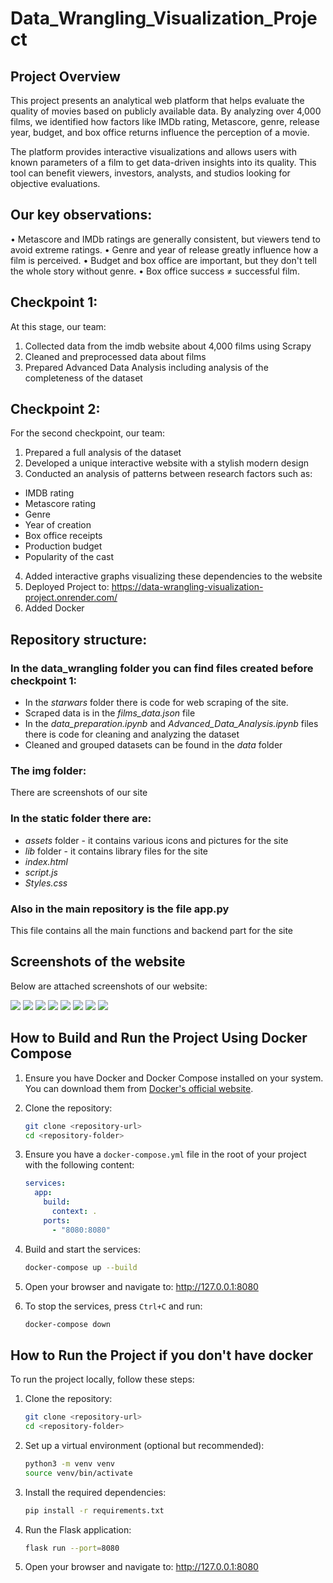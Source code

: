 # Data_Wrangling_Visualization_Project
## Project Overview

This project presents an analytical web platform that helps evaluate the quality of movies based on publicly available data. By analyzing over 4,000 films, we identified how factors like IMDb rating, Metascore, genre, release year, budget, and box office returns influence the perception of a movie.

The platform provides interactive visualizations and allows users with known parameters of a film to get data-driven insights into its quality. This tool can benefit viewers, investors, analysts, and studios looking for objective evaluations.

## Our key observations:
•	Metascore and IMDb ratings are generally consistent, but viewers tend to avoid extreme ratings.
•	Genre and year of release greatly influence how a film is perceived.
•	Budget and box office are important, but they don't tell the whole story without genre.
•	Box office success ≠ successful film.

## Checkpoint 1:
At this stage, our team:
1. Collected data from the imdb website about 4,000 films using Scrapy
2. Cleaned and preprocessed data about films
3. Prepared Advanced Data Analysis including analysis of the completeness of the dataset

## Checkpoint 2:
For the second checkpoint, our team:
1. Prepared a full analysis of the dataset
2. Developed a unique interactive website with a stylish modern design
3. Conducted an analysis of patterns between research factors such as:
- IMDB rating
- Metascore rating
- Genre
- Year of creation
- Box office receipts
- Production budget
- Popularity of the cast
4. Added interactive graphs visualizing these dependencies to the website
5. Deployed Project to: https://data-wrangling-visualization-project.onrender.com/
6. Added Docker

## Repository structure:
### In the data_wrangling folder you can find files created before checkpoint 1:
- In the *starwars* folder there is code for web scraping of the site. 
- Scraped data is in the *films_data.json* file
- In the *data_preparation.ipynb* and *Advanced_Data_Analysis.ipynb* files there is code for cleaning and analyzing the dataset
- Cleaned and grouped datasets can be found in the *data* folder
### The img folder:
There are screenshots of our site
### In the static folder there are: 
- *assets* folder - it contains various icons and pictures for the site
- *lib* folder - it contains library files for the site
- *index.html*
- *script.js*
- *Styles.css*
### Also in the main repository is the file app.py 
This file contains all the main functions and backend part for the site


## Screenshots of the website
Below are attached screenshots of our website:

![ ](img/scr1.png)
![ ](img/scr2.png)
![ ](img/scr3.png)
![ ](img/scr4.png)
![ ](img/scr5.png)
![ ](img/scr6.png)
![ ](img/scr7.png)
![ ](img/scr8.png)

## How to Build and Run the Project Using Docker Compose

1. Ensure you have Docker and Docker Compose installed on your system. You can download them from [Docker's official website](https://www.docker.com/).

2. Clone the repository:
    ```bash
    git clone <repository-url>
    cd <repository-folder>
    ```

3. Ensure you have a `docker-compose.yml` file in the root of your project with the following content:
    ```yaml
    services:
      app:
        build:
          context: .
        ports:
          - "8080:8080"
    ```

4. Build and start the services:
    ```bash
    docker-compose up --build
    ```

5. Open your browser and navigate to:
    http://127.0.0.1:8080

6. To stop the services, press `Ctrl+C` and run:
    ```bash
    docker-compose down
    ```

## How to Run the Project if you don't have docker
To run the project locally, follow these steps:

1. Clone the repository:
   ```bash
   git clone <repository-url>
   cd <repository-folder>
2. Set up a virtual environment (optional but recommended):
    ```bash
    python3 -m venv venv
    source venv/bin/activate
    ```
3. Install the required dependencies:
    ```bash
    pip install -r requirements.txt
    ```

4. Run the Flask application:
    ```bash
    flask run --port=8080
    ```
5. Open your browser and navigate to:
    http://127.0.0.1:8080
